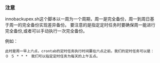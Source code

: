 ### 注意
  innobackupex.sh这个脚本以一周为一个周期，周一是完全备份，周一到周日基于周一的完全备份实现差异备份。
  要注意的是指定定时任务时要确保周一能进行完全备份,或者可以手动执行一次完全备份。
  
  例如：
  
    此时是周一早上六点，crontab的定时任务执行时间要在六点之前。我们的定时任务可以是： ０ ５ * * *　我们可以指定定时任务为每天的上午五点。

